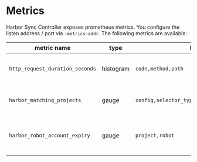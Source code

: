 # Metrics

Harbor Sync Controller exposes prometheus metrics. You configure the listen address / port via `-metrics-addr`.
The following metrics are available:

| metric name | type | labels | description |
|---|---|---|---|
| `http_request_duration_seconds` | histogram | `code,method,path` | keeps track of the duration API requests towards harbor |
| `harbor_matching_projects` | gauge | `config,selector_type,selector_project_name` | total number of matching projects per HarborSyncConfig |
| `harbor_robot_account_expiry` | gauge | `project,robot` | the date after which the robot account expires, expressed as Unix Epoch Time |
